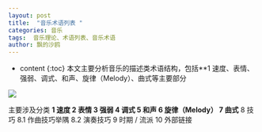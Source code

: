 ```yaml
---
layout: post
title:  "音乐术语列表 "
categories: 音乐
tags:  音乐理论、术语列表、音乐术语
author: 飘的沙鸥
---
```



* content
{:toc}
本文主要分析音乐的描述类术语结构，包括**1	速度、表情、强弱、调式、和声、旋律（Melody）、曲式等主要部分







![](https://i.imgur.com/LfOgqIA.png)

主要涉及分类
**1	速度
2	表情
3	强弱
4	调式
5	和声
6	旋律（Melody）
7	曲式**
8	技巧
8.1	作曲技巧举隅
8.2	演奏技巧
9	时期 / 流派
10	外部链接